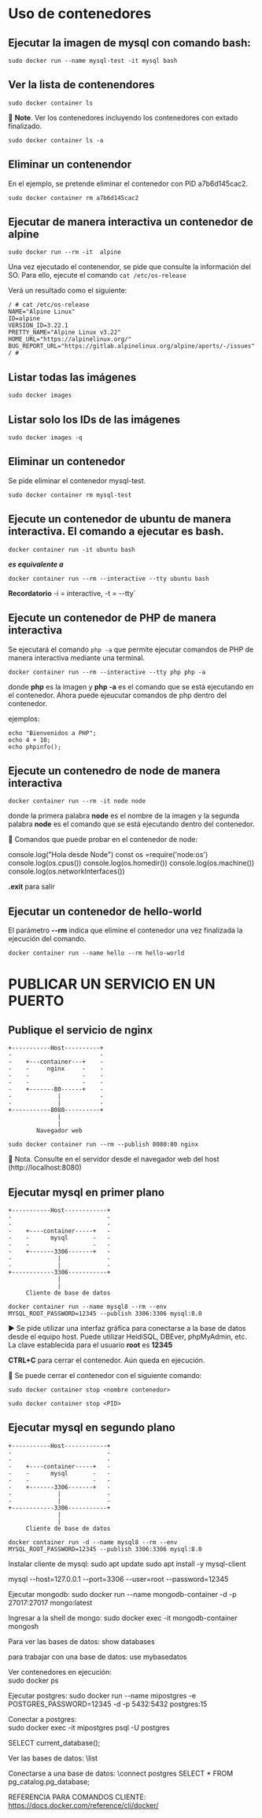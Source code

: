 # Uso de contenedores

## Ejecutar la imagen de mysql con comando bash:

```
sudo docker run --name mysql-test -it mysql bash
```
## Ver la lista de contenendores

```
sudo docker container ls
```

📗 **Note**. Ver los contenedores incluyendo los contenedores con extado finalizado.

```
sudo docker container ls -a
```

## Eliminar un contenendor  

En el ejemplo, se pretende eliminar el contenedor con PID a7b6d145cac2.  

```
sudo docker container rm a7b6d145cac2
```

## Ejecutar de manera interactiva un contenedor de alpine 

```
sudo docker run --rm -it  alpine
```

Una vez ejecutado el contenendor, se pide que consulte la información del SO. Para ello, ejecute el comando `cat /etc/os-release` 

Verá un resultado como el siguiente:  

```
/ # cat /etc/os-release
NAME="Alpine Linux"
ID=alpine
VERSION_ID=3.22.1
PRETTY_NAME="Alpine Linux v3.22"
HOME_URL="https://alpinelinux.org/"
BUG_REPORT_URL="https://gitlab.alpinelinux.org/alpine/aports/-/issues"
/ #
```

## Listar todas las imágenes  

```
sudo docker images
```

## Listar solo los IDs de las imágenes

```
sudo docker images -q
```

## Eliminar un contenedor

Se pide eliminar el contenedor mysql-test.  

```
sudo docker container rm mysql-test
```

## Ejecute un contenedor de ubuntu de manera interactiva. El comando a ejecutar es bash.

```
docker container run -it ubuntu bash
```

***es equivalente a***  
```
docker container run --rm --interactive --tty ubuntu bash
```

**Recordatorio** -i = interactive, -t = --tty`

## Ejecute un contenedor de PHP de manera interactiva

Se ejecutará el comando `php -a` que permite ejecutar comandos de PHP de manera interactiva mediante una terminal.  
```
docker container run --rm --interactive --tty php php -a
```
donde **php** es la imagen y **php -a** es el comando que se está ejecutando en el contenedor.  Ahora puede ejeucutar comandos de php dentro del contenedor.  

ejemplos:  
```
echo "Bienvenidos a PHP";
echo 4 + 10;
echo phpinfo();
```

## Ejecute un contenedro de node de manera interactiva  

```
docker container run --rm -it node node
```

donde la primera palabra **node** es el nombre de la imagen y la segunda palabra **node** es el comando que se está ejecutando dentro del contenedor.  

📗 Comandos que puede probar en el contenedor de node:  

console.log("Hola desde Node")
const os =require('node:os')
console.log(os.cpus())
console.log(os.homedir())
console.log(os.machine())
console.log(os.networkInterfaces())

**.exit** para salir

## Ejecutar un contenedor de hello-world

El parámetro **--rm** indica que elimine el contenedor una vez finalizada la ejecución del comando.  

```
docker container run --name hello --rm hello-world
```

# PUBLICAR UN SERVICIO EN UN PUERTO

## Publique el servicio de nginx

```
+-----------Host----------+
-                         -
-    +---container---+    -
-    -     nginx     -    -
-    -               -    -
-    -               -    -
-    +-------80------+    -
-             |           -
-             |           -
+-----------8080----------+
              |
              |
        Navegador web
```

```
sudo docker container run --rm --publish 8080:80 nginx
```

📗 Nota. Consulte en el servidor desde el navegador web del host (http://localhost:8080)  

## Ejecutar mysql en primer plano

```
+-----------Host------------+
-                           -
-                           -
-    +----container-----+   -
-    -      mysql       -   -
-    -                  -   -
-    +-------3306-------+   -
-             |             -
-             |             -
+------------3306-----------+
              |
              |
     Cliente de base de datos
```


```
docker container run --name mysql8 --rm --env MYSQL_ROOT_PASSWORD=12345 --publish 3306:3306 mysql:8.0
```

▶️ Se pide utilizar una interfaz gráfica para conectarse a la base de datos desde el equipo host. Puede utilizar HeidiSQL, DBEver, phpMyAdmin, etc.  La clave establecida para el usuario **root** es **12345**  

**CTRL+C** para cerrar el contenedor. Aún queda en ejecución.  

📙 Se puede cerrar el contenedor con el siguiente comando:  

```
sudo docker container stop <nombre contenedor>
```

```
sudo docker container stop <PID>
```

## Ejecutar mysql en segundo plano

```
+-----------Host------------+
-                           -
-                           -
-    +----container-----+   -
-    -      mysql       -   -
-    -                  -   -
-    +-------3306-------+   -
-             |             -
-             |             -
+------------3306-----------+
              |
              |
     Cliente de base de datos
```

```
docker container run -d --name mysql8 --rm --env MYSQL_ROOT_PASSWORD=12345 --publish 3306:3306 mysql:8.0
```

Instalar cliente de mysql:
sudo apt update
sudo apt install -y mysql-client

mysql --host=127.0.0.1 --port=3306 --user=root --password=12345

Ejecutar mongodb:
sudo docker run --name mongodb-container -d -p 27017:27017 mongo:latest

Ingresar a la shell de mongo:
sudo docker exec -it mongodb-container mongosh

Para ver las bases de datos:
show databases

para trabajar con una base de datos:
use mybasedatos

Ver contenedores en ejecución:  
sudo docker ps

Ejecutar postgres:
sudo docker run --name mipostgres -e POSTGRES_PASSWORD=12345 -d -p 5432:5432 postgres:15

Conectar a postgres:  
sudo docker exec -it mipostgres psql -U postgres

SELECT current_database();

Ver las bases de datos:
\list

Conectarse a una base de datos: 
\connect postgres
SELECT * FROM pg_catalog.pg_database;

REFERENCIA PARA COMANDOS CLIENTE:
https://docs.docker.com/reference/cli/docker/
